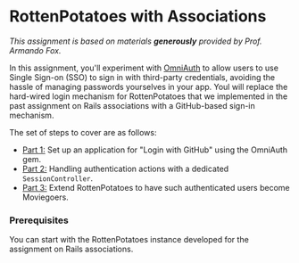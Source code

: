 # RottenPotatoes with Associations

_This assignment is based on materials **generously** provided by Prof. Armando Fox._

In this assignment, you'll experiment with [OmniAuth](https://github.com/omniauth/omniauth) to allow users to use Single Sign-on (SSO) to sign in with third-party credentials, avoiding the hassle of managing passwords yourselves in your app. Youl will replace the hard-wired login mechanism for RottenPotatoes that we implemented in the past assignment on Rails associations with a GitHub-based sign-in mechanism. 

The set of steps to cover are as follows:

* [Part 1:](Part1.md) Set up an application for "Login with GitHub" using the OmniAuth gem.
* [Part 2:](Part2.md) Handling authentication actions with a dedicated `SessionController`.
* [Part 3:](Part3.md) Extend RottenPotatoes to have such authenticated users become Moviegoers.

### Prerequisites
You can start with the RottenPotatoes instance developed for the assignment on Rails associations.

